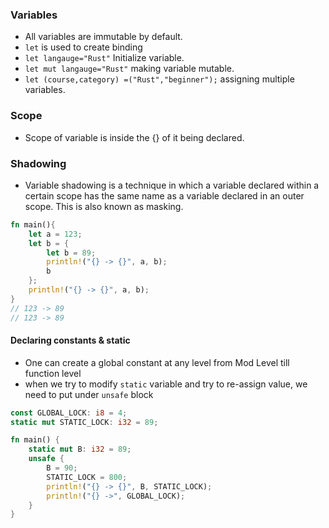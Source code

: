 ### Variables
- All variables are immutable by default.
- `let` is used to create binding
- `let langauge="Rust"` Initialize variable.
- `let mut langauge="Rust"` making variable mutable.
- `let (course,category) =("Rust","beginner");` assigning multiple variables.


### Scope 
- Scope of variable is inside the {} of it being declared. 
### Shadowing
- Variable shadowing is a technique in which a variable declared within a certain scope has the same name as a variable declared in an outer scope. This is also known as masking.


```rust
fn main(){
    let a = 123;
    let b = {
        let b = 89;
        println!("{} -> {}", a, b);
        b
    };
    println!("{} -> {}", a, b);
}
// 123 -> 89
// 123 -> 89
```

#### Declaring constants & static
- One can create a global constant at any level from Mod Level till function level
- when we try to modify `static` variable and try to re-assign value, we need to put under `unsafe` block

```rust
const GLOBAL_LOCK: i8 = 4;
static mut STATIC_LOCK: i32 = 89;

fn main() {
    static mut B: i32 = 89;
    unsafe {
        B = 90;
        STATIC_LOCK = 800;
        println!("{} -> {}", B, STATIC_LOCK);
        println!("{} ->", GLOBAL_LOCK);
    }
}
```
